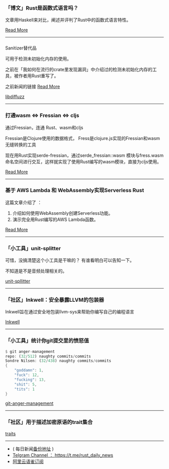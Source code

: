 ### 「博文」Rust是函数式语言吗？

文章用Haskell来对比，阐述并评判了Rust中的函数式语言特性。

[Read More](https://www.fpcomplete.com/blog/2018/10/is-rust-functional)

---

###
 Sanitizer替代品

可用于检测未初始化内存的使用。

之前在「我如何在流行的crate里发现漏洞」中介绍过的检测未初始化内存的工具，被作者用Rust重写了。

之前新闻的链接 [Read More](https://t.me/rust_daily_news/1308)

[libdiffuzz](https://github.com/Shnatsel/libdiffuzz)

---

### 打通wasm <=> Fressian <=> cljs

通过Fressian，连通 Rust、wasm和cljs

Fressian是Clojure使用的数据格式， Fress是clojure.js实现的Fressian和wasm无缝转换的工具

现在用Rust实现serde-fressian，通过serde_fressian::wasm 模块与fress.wasm命名空间进行交互，这样就实现了使用Rust编写的wasm模块，直接为cljs使用。


[Read More](https://pkpkpk.github.io/wasm%E2%A5%AAfressian%E2%A5%ADcljs.html)

---

### 基于 AWS Lambda 和 WebAssembly实现Serverless Rust

这篇文章介绍了 ：

1. 介绍如何使用WebAssembly创建Serverless功能。
2. 演示完全用Rust编写的AWS Lambda函数。

[Read More](https://blog.scottlogic.com/2018/10/18/serverless-rust.html)

---

### 「小工具」unit-splitter

可惜，没搞清楚这个小工具是干嘛的？ 有谁看明白可以告知一下。

不知道是不是音频处理相关的。

[unit-spllitter](https://github.com/Geemili/unit-splitter)

---

### 「社区」Inkwell：安全暴露LLVM的包装器

Inkwell旨在通过安全地包装llvm-sys来帮助你编写自己的编程语言

[Inkwell](https://github.com/TheDan64/inkwell)

---

### 「小工具」统计你git提交里的愤怒值

```rust
$ git anger-management
repo: (32/512) naughty commits/commits
Sondre Nilsen: (32/438) naughty commits/commits
{
    "goddamn": 1,
    "fuck": 12,
    "fucking": 13,
    "shit": 5,
    "tits": 1
}
```

[git-anger-management](https://github.com/sondr3/git-anger-management)

---

### 「社区」用于描述加密原语的trait集合

[traits](https://github.com/RustCrypto/traits)

---

- ( 每日新闻[备份地址](https://github.com/RustStudy/rust_daily_news) )
- [Telgram Channel ： https://t.me/rust_daily_news ](https://t.me/rust_daily_news )
- [阿里云语雀订阅](https://www.yuque.com/chaosbot/rustnews)
